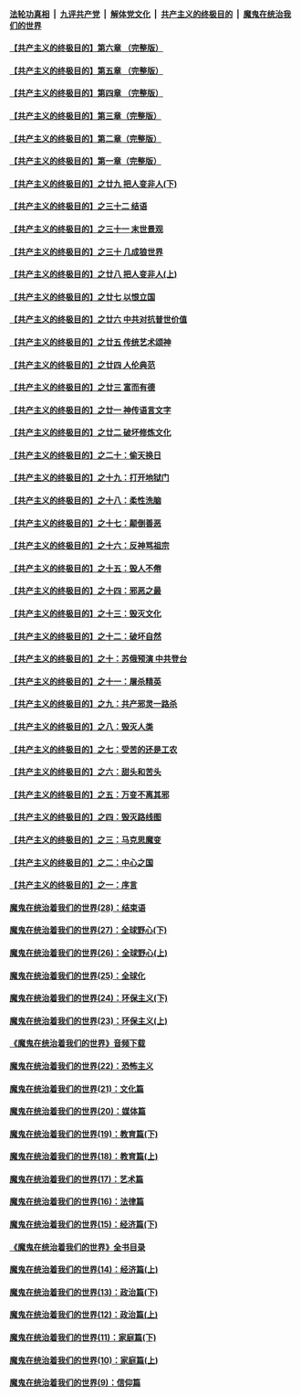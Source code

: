 ####  [法轮功真相](../../../../basic/blob/master/README.md?t=09250439) &nbsp;|&nbsp; [九评共产党](../../../../9ping.md/blob/master/README.md?t=09250439) &nbsp;|&nbsp; [解体党文化](../../../../jtdwh.md/blob/master/README.md?t=09250439)  &nbsp;|&nbsp; [共产主义的终极目的](../../../../gczydzjmd.md/blob/master/README.md?t=09250439) &nbsp;|&nbsp; [魔鬼在统治我们的世界](../../../../mgztzwmdsj.md/blob/master/README.md?t=09250439) 

#### [【共产主义的终极目的】第六章 （完整版）](../pages/nsc422/n11428913.md?t=09250439) 

#### [【共产主义的终极目的】第五章 （完整版）](../pages/nsc422/n11428912.md?t=09250439) 

#### [【共产主义的终极目的】第四章 （完整版）](../pages/nsc422/n11428907.md?t=09250439) 

#### [【共产主义的终极目的】第三章（完整版）](../pages/nsc422/n11428848.md?t=09250439) 

#### [【共产主义的终极目的】第二章（完整版）](../pages/nsc422/n11428831.md?t=09250439) 

#### [【共产主义的终极目的】第一章（完整版）](../pages/nsc422/n11417651.md?t=09250439) 

#### [【共产主义的终极目的】之廿九 把人变非人(下)](../pages/nsc422/n11344140.md?t=09250439) 

#### [【共产主义的终极目的】之三十二 结语](../pages/nsc422/n11360535.md?t=09250439) 

#### [【共产主义的终极目的】之三十一 末世景观](../pages/nsc422/n11351129.md?t=09250439) 

#### [【共产主义的终极目的】之三十 几成狼世界](../pages/nsc422/n11348280.md?t=09250439) 

#### [【共产主义的终极目的】之廿八 把人变非人(上)](../pages/nsc422/n11340492.md?t=09250439) 

#### [【共产主义的终极目的】之廿七 以恨立国](../pages/nsc422/n11336944.md?t=09250439) 

#### [【共产主义的终极目的】之廿六 中共对抗普世价值](../pages/nsc422/n11324785.md?t=09250439) 

#### [【共产主义的终极目的】之廿五 传统艺术颂神](../pages/nsc422/n11296396.md?t=09250439) 

#### [【共产主义的终极目的】之廿四 人伦典范](../pages/nsc422/n11296397.md?t=09250439) 

#### [【共产主义的终极目的】之廿三 富而有德](../pages/nsc422/n11283598.md?t=09250439) 

#### [【共产主义的终极目的】之廿一 神传语言文字](../pages/nsc422/n11263265.md?t=09250439) 

#### [【共产主义的终极目的】之廿二 破坏修炼文化](../pages/nsc422/n11245728.md?t=09250439) 

#### [【共产主义的终极目的】之二十：偷天换日](../pages/nsc422/n11238846.md?t=09250439) 

#### [【共产主义的终极目的】之十九：打开地狱门](../pages/nsc422/n11206376.md?t=09250439) 

#### [【共产主义的终极目的】之十八：柔性洗脑](../pages/nsc422/n11199994.md?t=09250439) 

#### [【共产主义的终极目的】之十七：颠倒善恶](../pages/nsc422/n11179782.md?t=09250439) 

#### [【共产主义的终极目的】之十六：反神骂祖宗](../pages/nsc422/n11166798.md?t=09250439) 

#### [【共产主义的终极目的】之十五：毁人不倦](../pages/nsc422/n11166792.md?t=09250439) 

#### [【共产主义的终极目的】之十四：邪恶之最](../pages/nsc422/n11150249.md?t=09250439) 

#### [【共产主义的终极目的】之十三：毁灭文化](../pages/nsc422/n11135227.md?t=09250439) 

#### [【共产主义的终极目的】之十二：破坏自然](../pages/nsc422/n11135214.md?t=09250439) 

#### [【共产主义的终极目的】之十：苏俄预演 中共登台](../pages/nsc422/n11118424.md?t=09250439) 

#### [【共产主义的终极目的】之十一：屠杀精英](../pages/nsc422/n11118442.md?t=09250439) 

#### [【共产主义的终极目的】之九：共产邪灵一路杀](../pages/nsc422/n11114139.md?t=09250439) 

#### [【共产主义的终极目的】之八：毁灭人类](../pages/nsc422/n11108503.md?t=09250439) 

#### [【共产主义的终极目的】之七：受苦的还是工农](../pages/nsc422/n11101809.md?t=09250439) 

#### [【共产主义的终极目的】之六：甜头和苦头](../pages/nsc422/n11096971.md?t=09250439) 

#### [【共产主义的终极目的】之五：万变不离其邪](../pages/nsc422/n11091285.md?t=09250439) 

#### [【共产主义的终极目的】之四：毁灭路线图](../pages/nsc422/n11086284.md?t=09250439) 

#### [【共产主义的终极目的】之三：马克思魔变](../pages/nsc422/n11061941.md?t=09250439) 

#### [【共产主义的终极目的】之二：中心之国](../pages/nsc422/n11047728.md?t=09250439) 

#### [【共产主义的终极目的】之一：序言](../pages/nsc422/n11086077.md?t=09250439) 

#### [魔鬼在统治着我们的世界(28)：结束语](../pages/nsc422/n10936246.md?t=09250439) 

#### [魔鬼在统治着我们的世界(27)：全球野心(下)](../pages/nsc422/n10928319.md?t=09250439) 

#### [魔鬼在统治着我们的世界(26)：全球野心(上)](../pages/nsc422/n10900318.md?t=09250439) 

#### [魔鬼在统治着我们的世界(25)：全球化](../pages/nsc422/n10788205.md?t=09250439) 

#### [魔鬼在统治着我们的世界(24)：环保主义(下)](../pages/nsc422/n10695307.md?t=09250439) 

#### [魔鬼在统治着我们的世界(23)：环保主义(上)](../pages/nsc422/n10688613.md?t=09250439) 

#### [《魔鬼在统治着我们的世界》音频下载](../pages/nsc422/n10635553.md?t=09250439) 

#### [魔鬼在统治着我们的世界(22)：恐怖主义](../pages/nsc422/n10614727.md?t=09250439) 

#### [魔鬼在统治着我们的世界(21)：文化篇](../pages/nsc422/n10597706.md?t=09250439) 

#### [魔鬼在统治着我们的世界(20)：媒体篇](../pages/nsc422/n10586579.md?t=09250439) 

#### [魔鬼在统治着我们的世界(19)：教育篇(下)](../pages/nsc422/n10564808.md?t=09250439) 

#### [魔鬼在统治着我们的世界(18)：教育篇(上)](../pages/nsc422/n10526970.md?t=09250439) 

#### [魔鬼在统治着我们的世界(17)：艺术篇](../pages/nsc422/n10499093.md?t=09250439) 

#### [魔鬼在统治着我们的世界(16)：法律篇](../pages/nsc422/n10485969.md?t=09250439) 

#### [魔鬼在统治着我们的世界(15)：经济篇(下)](../pages/nsc422/n10469975.md?t=09250439) 

#### [《魔鬼在统治着我们的世界》全书目录](../pages/nsc422/n10464261.md?t=09250439) 

#### [魔鬼在统治着我们的世界(14)：经济篇(上)](../pages/nsc422/n10457370.md?t=09250439) 

#### [魔鬼在统治着我们的世界(13)：政治篇(下)](../pages/nsc422/n10448270.md?t=09250439) 

#### [魔鬼在统治着我们的世界(12)：政治篇(上)](../pages/nsc422/n10444576.md?t=09250439) 

#### [魔鬼在统治着我们的世界(11)：家庭篇(下)](../pages/nsc422/n10440961.md?t=09250439) 

#### [魔鬼在统治着我们的世界(10)：家庭篇(上)](../pages/nsc422/n10435448.md?t=09250439) 

#### [魔鬼在统治着我们的世界(9)：信仰篇](../pages/nsc422/n10432159.md?t=09250439) 

